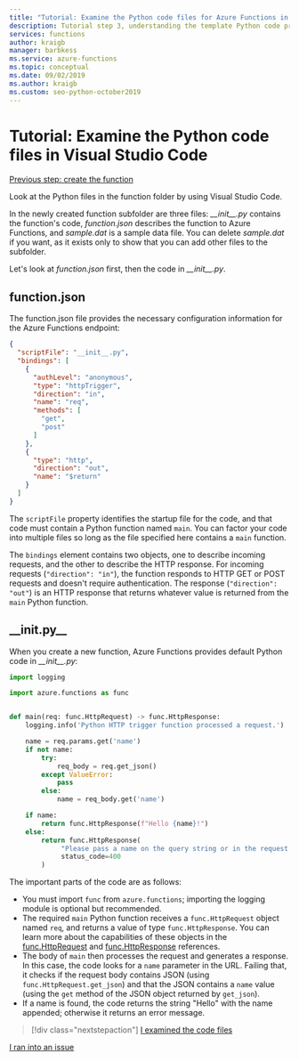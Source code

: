 ```yaml
---
title: "Tutorial: Examine the Python code files for Azure Functions in Visual Studio Code"
description: Tutorial step 3, understanding the template Python code provided by Azure Functions.
services: functions
author: kraigb
manager: barbkess
ms.service: azure-functions
ms.topic: conceptual
ms.date: 09/02/2019
ms.author: kraigb
ms.custom: seo-python-october2019
---
```


# Tutorial: Examine the Python code files in Visual Studio Code

[Previous step: create the function](tutorial-vs-code-serverless-python-02.md)

Look at the Python files in the function folder by using Visual Studio Code.

In the newly created function subfolder are three files: *\_\_init\_\_.py* contains the function's code, *function.json* describes the function to Azure Functions, and *sample.dat* is a sample data file. You can delete *sample.dat* if you want, as it exists only to show that you can add other files to the subfolder.

Let's look at *function.json* first, then the code in *\_\_init\_\_.py*.

## function.json

The function.json file provides the necessary configuration information for the Azure Functions endpoint:

```json
{
  "scriptFile": "__init__.py",
  "bindings": [
    {
      "authLevel": "anonymous",
      "type": "httpTrigger",
      "direction": "in",
      "name": "req",
      "methods": [
        "get",
        "post"
      ]
    },
    {
      "type": "http",
      "direction": "out",
      "name": "$return"
    }
  ]
}
```

The `scriptFile` property identifies the startup file for the code, and that code must contain a Python function named `main`. You can factor your code into multiple files so long as the file specified here contains a `main` function.

The `bindings` element contains two objects, one to describe incoming requests, and the other to describe the HTTP response. For incoming requests (`"direction": "in"`), the function responds to HTTP GET or POST requests and doesn't require authentication. The response (`"direction": "out"`) is an HTTP response that returns whatever value is returned from the `main` Python function.

## \_\_init.py\_\_

When you create a new function, Azure Functions provides default Python code in *\_\_init\_\_.py*:

```python
import logging

import azure.functions as func


def main(req: func.HttpRequest) -> func.HttpResponse:
    logging.info('Python HTTP trigger function processed a request.')

    name = req.params.get('name')
    if not name:
        try:
            req_body = req.get_json()
        except ValueError:
            pass
        else:
            name = req_body.get('name')

    if name:
        return func.HttpResponse(f"Hello {name}!")
    else:
        return func.HttpResponse(
             "Please pass a name on the query string or in the request body",
             status_code=400
        )
```

The important parts of the code are as follows:

- You must import `func` from `azure.functions`; importing the logging module is optional but recommended.
- The required `main` Python function receives a `func.HttpRequest`  object named `req`, and returns a value of type `func.HttpResponse`. You can learn more about the capabilities of these objects in the [func.HttpRequest](/python/api/azure-functions/azure.functions.httprequest?view=azure-python) and [func.HttpResponse](/python/api/azure-functions/azure.functions.httpresponse?view=azure-python) references.
- The body of `main` then processes the request and generates a response. In this case, the code looks for a `name` parameter in the URL. Failing that, it checks if the request body contains JSON (using `func.HttpRequest.get_json`) and that the JSON contains a `name` value (using the `get` method of the JSON object returned by `get_json`).
- If a name is found, the code returns the string "Hello" with the name appended; otherwise it returns an error message.

> [!div class="nextstepaction"]
> [I examined the code files](tutorial-vs-code-serverless-python-04.md)

[I ran into an issue](https://www.research.net/r/PWZWZ52?tutorial=vscode-functions-python&step=03-examine-code-files)
